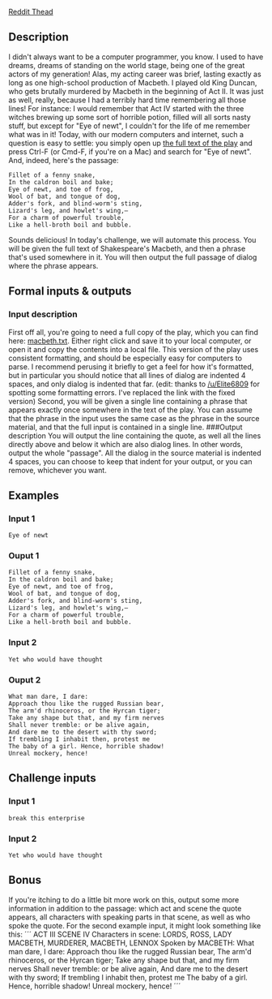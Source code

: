 [Reddit Thead](http://redd.it/2xoxum)
## Description
I didn't always want to be a computer programmer, you know. I used to have dreams, dreams of standing on the world stage, being one of the great actors of my generation!
Alas, my acting career was brief, lasting exactly as long as one high-school production of Macbeth. I played old King Duncan, who gets brutally murdered by Macbeth in the beginning of Act II. It was just as well, really, because I had a terribly hard time remembering all those lines!
For instance: I would remember that Act IV started with the three witches brewing up some sort of horrible potion, filled will all sorts nasty stuff, but except for "Eye of newt", I couldn't for the life of me remember what was in it! Today, with our modern computers and internet, such a question is easy to settle: you simply open up [the full text of the play](https://gist.githubusercontent.com/Quackmatic/f8deb2b64dd07ea0985d/raw/macbeth.txt) and press Ctrl-F (or Cmd-F, if you're on a Mac) and search for "Eye of newt".
And, indeed, here's the passage:
```
Fillet of a fenny snake,
In the caldron boil and bake;
Eye of newt, and toe of frog,
Wool of bat, and tongue of dog,
Adder's fork, and blind-worm's sting,
Lizard's leg, and howlet's wing,—
For a charm of powerful trouble,
Like a hell-broth boil and bubble.
```
Sounds delicious!
In today's challenge, we will automate this process. You will be given the full text of Shakespeare's Macbeth, and then a phrase that's used somewhere in it. You will then output the full passage of dialog where the phrase appears.
## Formal inputs & outputs
### Input description
First off all, you're going to need a full copy of the play, which you can find here: [macbeth.txt](macbeth.txt). Either right click and save it to your local computer, or open it and copy the contents into a local file.
This version of the play uses consistent formatting, and should be especially easy for computers to parse. I recommend perusing it briefly to get a feel for how it's formatted, but in particular you should notice that all lines of dialog are indented 4 spaces, and only dialog is indented that far.
(edit: thanks to [/u/Elite6809](/u/Elite6809) for spotting some formatting errors. I've replaced the link with the fixed version)
Second, you will be given a single line containing a phrase that appears exactly once somewhere in the text of the play. You can assume that the phrase in the input uses the same case as the phrase in the source material, and that the full input is contained in a single line.
###Output description
You will output the line containing the quote, as well all the lines directly above and below it which are also dialog lines. In other words, output the whole "passage".
All the dialog in the source material is indented 4 spaces, you can choose to keep that indent for your output, or you can remove, whichever you want.
## Examples
### Input 1
```
Eye of newt
```
### Ouput 1
```
Fillet of a fenny snake,
In the caldron boil and bake;
Eye of newt, and toe of frog,
Wool of bat, and tongue of dog,
Adder's fork, and blind-worm's sting,
Lizard's leg, and howlet's wing,—
For a charm of powerful trouble,
Like a hell-broth boil and bubble.
```
### Input 2
```
Yet who would have thought
```
### Ouput 2
```
What man dare, I dare:
Approach thou like the rugged Russian bear,
The arm'd rhinoceros, or the Hyrcan tiger;
Take any shape but that, and my firm nerves
Shall never tremble: or be alive again,
And dare me to the desert with thy sword;
If trembling I inhabit then, protest me
The baby of a girl. Hence, horrible shadow!
Unreal mockery, hence!
```
## Challenge inputs
### Input 1
```
break this enterprise
```
### Input 2
```
Yet who would have thought
```
## Bonus
If you're itching to do a little bit more work on this, output some more information in addition to the passage: which act and scene the quote appears, all characters with speaking parts in that scene, as well as who spoke the quote. For the second example input, it might look something like this:
´´´
ACT III
SCENE IV
Characters in scene: LORDS, ROSS, LADY MACBETH, MURDERER, MACBETH, LENNOX
Spoken by MACBETH:
    What man dare, I dare:
    Approach thou like the rugged Russian bear,
    The arm'd rhinoceros, or the Hyrcan tiger;
    Take any shape but that, and my firm nerves
    Shall never tremble: or be alive again,
    And dare me to the desert with thy sword;
    If trembling I inhabit then, protest me
    The baby of a girl. Hence, horrible shadow!
    Unreal mockery, hence!
´´´
